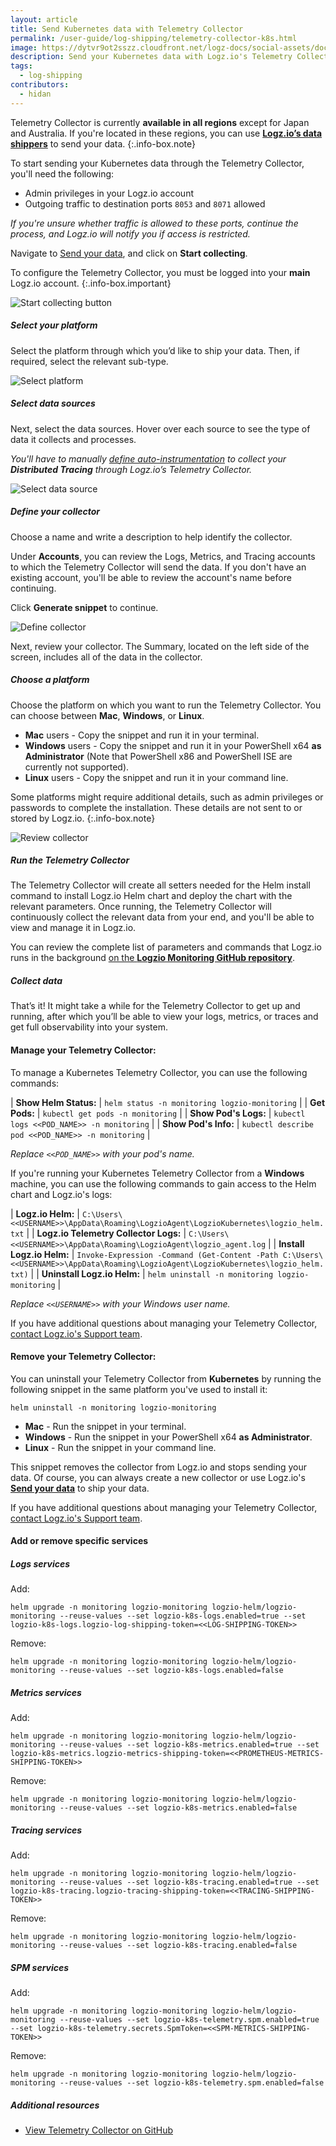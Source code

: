 ```yaml
---
layout: article
title: Send Kubernetes data with Telemetry Collector
permalink: /user-guide/log-shipping/telemetry-collector-k8s.html
image: https://dytvr9ot2sszz.cloudfront.net/logz-docs/social-assets/docs-social.jpg
description: Send your Kubernetes data with Logz.io's Telemetry Collector
tags:
  - log-shipping
contributors:
  - hidan
---
```


Telemetry Collector is currently **available in all regions** except for Japan and Australia. If you're located in these regions, you can use **[Logz.io’s data shippers](https://app.logz.io/#/dashboard/send-your-data/collection?tag=all&collection=all)** to send your data.
{:.info-box.note}

To start sending your Kubernetes data through the Telemetry Collector, you'll need the following:

* Admin privileges in your Logz.io account
* Outgoing traffic to destination ports `8053` and `8071` allowed

_If you're unsure whether traffic is allowed to these ports, continue the process, and Logz.io will notify you if access is restricted._


Navigate to [Send your data](https://app.logz.io/#/dashboard/send-your-data), and click on **Start collecting**.

To configure the Telemetry Collector, you must be logged into your **main** Logz.io account.
{:.info-box.important}


![Start collecting button](https://dytvr9ot2sszz.cloudfront.net/logz-docs/telemetry-agent/telemetry-start-here.png)

<div class="tasklist">

##### Select your platform


Select the platform through which you’d like to ship your data. Then, if required, select the relevant sub-type.

![Select platform](https://dytvr9ot2sszz.cloudfront.net/logz-docs/telemetry-agent/telemetry-collector-main-aug22.png)

##### Select data sources

Next, select the data sources. Hover over each source to see the type of data it collects and processes.

*You'll have to manually [define auto-instrumentation](https://docs.logz.io/user-guide/distributed-tracing/tracing-instrumentation) to collect your **Distributed Tracing** through Logz.io’s Telemetry Collector.*

![Select data source](https://dytvr9ot2sszz.cloudfront.net/logz-docs/telemetry-agent/telemetry-step-2.png)

##### Define your collector

Choose a name and write a description to help identify the collector. 

Under **Accounts**, you can review the Logs, Metrics, and Tracing accounts to which the Telemetry Collector will send the data. If you don't have an existing account, you'll be able to review the account's name before continuing.

Click **Generate snippet** to continue.

![Define collector](https://dytvr9ot2sszz.cloudfront.net/logz-docs/telemetry-agent/telemetry-step-3.png)

Next, review your collector. The Summary, located on the left side of the screen, includes all of the data in the collector.

##### Choose a platform

Choose the platform on which you want to run the Telemetry Collector. You can choose between **Mac**, **Windows**, or **Linux**. 

* **Mac** users - Copy the snippet and run it in your terminal.
* **Windows** users - Copy the snippet and run it in your PowerShell x64 **as Administrator** (Note that PowerShell x86 and PowerShell ISE are currently not supported).
* **Linux** users - Copy the snippet and run it in your command line.

Some platforms might require additional details, such as admin privileges or passwords to complete the installation. These details are not sent to or stored by Logz.io.
{:.info-box.note}

![Review collector](https://dytvr9ot2sszz.cloudfront.net/logz-docs/telemetry-agent/telemetry-snippet-last-step.png)

##### Run the Telemetry Collector

The Telemetry Collector will create all setters needed for the Helm install command to install Logz.io Helm chart and deploy the chart with the relevant parameters. Once running, the Telemetry Collector will continuously collect the relevant data from your end, and you'll be able to view and manage it in Logz.io.

You can review the complete list of parameters and commands that Logz.io runs in the background [on the **Logzio Monitoring GitHub repository**](https://github.com/logzio/logzio-helm/tree/master/charts/logzio-monitoring).

##### Collect data

That’s it! It might take a while for the Telemetry Collector to get up and running, after which you’ll be able to view your logs, metrics, or traces and get full observability into your system.

</div>

#### Manage your Telemetry Collector:


To manage a Kubernetes Telemetry Collector, you can use the following commands:

| **Show Helm Status:** | `helm status -n monitoring logzio-monitoring` |
| **Get Pods:** | `kubectl get pods -n monitoring` |
| **Show Pod's Logs:** | `kubectl logs <<POD_NAME>> -n monitoring` |
| **Show Pod's Info:** | `kubectl describe pod <<POD_NAME>> -n monitoring` |

_Replace `<<POD_NAME>>` with your pod's name._


If you're running your Kubernetes Telemetry Collector from a **Windows** machine, you can use the following commands to gain access to the Helm chart and Logz.io's logs:

| **Logz.io Helm:** | `C:\Users\<<USERNAME>>\AppData\Roaming\LogzioAgent\LogzioKubernetes\logzio_helm.txt` |
| **Logz.io Telemetry Collector Logs:** | `C:\Users\<<USERNAME>>\AppData\Roaming\LogzioAgent\logzio_agent.log` |
| **Install Logz.io Helm:** | `Invoke-Expression -Command (Get-Content -Path C:\Users\<<USERNAME>>\AppData\Roaming\LogzioAgent\LogzioKubernetes\logzio_helm.txt)` |
| **Uninstall Logz.io Helm:** | `helm uninstall -n monitoring logzio-monitoring` |

_Replace `<<USERNAME>>` with your Windows user name._


If you have additional questions about managing your Telemetry Collector, [contact Logz.io's Support team](mailto:help@logz.io).


#### Remove your Telemetry Collector:

You can uninstall your Telemetry Collector from **Kubernetes** by running the following snippet in the same platform you've used to install it:

`helm uninstall -n monitoring logzio-monitoring`

* **Mac** - Run the snippet in your terminal.
* **Windows** - Run the snippet in your PowerShell x64 **as Administrator**.
* **Linux** - Run the snippet in your command line.


This snippet removes the collector from Logz.io and stops sending your data. Of course, you can always create a new collector or use Logz.io's **[Send your data](https://app.logz.io/#/dashboard/send-your-data)** to ship your data.

If you have additional questions about managing your Telemetry Collector, [contact Logz.io's Support team](mailto:help@logz.io).


#### Add or remove specific services

##### Logs services

Add:

```shell
helm upgrade -n monitoring logzio-monitoring logzio-helm/logzio-monitoring --reuse-values --set logzio-k8s-logs.enabled=true --set logzio-k8s-logs.logzio-log-shipping-token=<<LOG-SHIPPING-TOKEN>>
```

Remove:

```shell
helm upgrade -n monitoring logzio-monitoring logzio-helm/logzio-monitoring --reuse-values --set logzio-k8s-logs.enabled=false
```

##### Metrics services

Add:

```shell
helm upgrade -n monitoring logzio-monitoring logzio-helm/logzio-monitoring --reuse-values --set logzio-k8s-metrics.enabled=true --set logzio-k8s-metrics.logzio-metrics-shipping-token=<<PROMETHEUS-METRICS-SHIPPING-TOKEN>>
```

Remove:

```shell
helm upgrade -n monitoring logzio-monitoring logzio-helm/logzio-monitoring --reuse-values --set logzio-k8s-metrics.enabled=false
```

##### Tracing services

Add:

```shell
helm upgrade -n monitoring logzio-monitoring logzio-helm/logzio-monitoring --reuse-values --set logzio-k8s-tracing.enabled=true --set logzio-k8s-tracing.logzio-tracing-shipping-token=<<TRACING-SHIPPING-TOKEN>>
```

Remove:

```shell
helm upgrade -n monitoring logzio-monitoring logzio-helm/logzio-monitoring --reuse-values --set logzio-k8s-tracing.enabled=false
```

##### SPM services

Add:

```shell
helm upgrade -n monitoring logzio-monitoring logzio-helm/logzio-monitoring --reuse-values --set logzio-k8s-telemetry.spm.enabled=true --set logzio-k8s-telemetry.secrets.SpmToken=<<SPM-METRICS-SHIPPING-TOKEN>>
```

Remove:

```shell
helm upgrade -n monitoring logzio-monitoring logzio-helm/logzio-monitoring --reuse-values --set logzio-k8s-telemetry.spm.enabled=false
```



##### Additional resources

* [View Telemetry Collector on GitHub](https://github.com/logzio/logzio-agent-manifest)